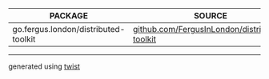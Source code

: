 |               PACKAGE                |                                                 SOURCE                                                 |
|--------------------------------------|--------------------------------------------------------------------------------------------------------|
| go.fergus.london/distributed-toolkit | [github.com/FergusInLondon/distributed-toolkit](https://github.com/FergusInLondon/distributed-toolkit) |

---

generated using [twist](https://go.bobheadxi.dev/twist)

